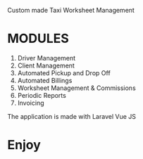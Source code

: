 Custom made Taxi Worksheet Management

# MODULES

1. Driver Management
2. Client Management
3. Automated Pickup and Drop Off
4. Automated Billings
5. Worksheet Management & Commissions
6. Periodic Reports
7. Invoicing

The application is made with Laravel Vue JS

# Enjoy